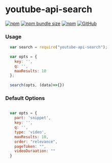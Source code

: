 # youtube-api-search

[![npm](https://img.shields.io/npm/v/youtube-api-search)](https://www.npmjs.com/package/youtube-api-search)
[![npm bundle size](https://img.shields.io/bundlephobia/min/youtube-api-search?label=code-size)](https://github.com/ibrahimtelman/youtube-api-search) 
[![npm](https://img.shields.io/npm/dt/youtube-api-search)](https://github.com/ibrahimtelman/youtube-api-search) 
[![GitHub](https://img.shields.io/github/license/ibrahimtelman/youtube-api-search)](https://github.com/ibrahimtelman/youtube-api-search) 

### Usage
```js
  var search = require("youtube-api-search");
  
  var opts = {
    key: '',
    q: '',
    maxResults: 10
  };
  
  search(opts, (data)=>{})
```

### Default Options
```js

  var opts = {
    part: 'snippet',
    key: '',
    q: '',
    type: 'video',
    maxResults: 10,
    order: "relevance",
    pageToken: "",
    videoDuraation: ""
  }

```
